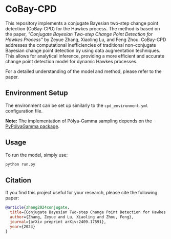 # CoBay-CPD

This repository implements a conjugate Bayesian two-step change point detection (CoBay-CPD) for the Hawkes process. The method is based on the paper, _"Conjugate Bayesian Two-step Change Point Detection for Hawkes Process"_ by Zeyue Zhang, Xiaoling Lu, and Feng Zhou. CoBay-CPD addresses the computational inefficiencies of traditional non-conjugate Bayesian change point detection by using data augmentation techniques. This allows for analytical inference, providing a more efficient and accurate change point detection model for dynamic Hawkes processes.

For a detailed understanding of the model and method, please refer to the paper.

## Environment Setup

The environment can be set up similarly to the `cpd_environment.yml` configuration file. 

**Note:** The implementation of Pólya-Gamma sampling depends on the [PyPólyaGamma package](https://github.com/slinderman/pypolyagamma).

## Usage

To run the model, simply use:
```bash
python run.py
```

## Citation

If you find this project useful for your research, please cite the following paper:

```bibtex
@article{zhang2024conjugate,
  title={Conjugate Bayesian Two-step Change Point Detection for Hawkes Process},
  author={Zhang, Zeyue and Lu, Xiaoling and Zhou, Feng},
  journal={arXiv preprint arXiv:2409.17591},
  year={2024}
}
```

